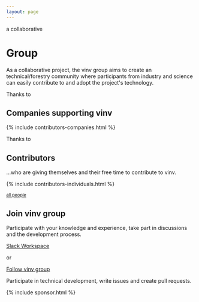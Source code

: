 ```yaml
---
layout: page
---
```

<div class="container">


<p class="h4">
  <span class="subtitle point-before">a collaborative</span>
</p>
<h1>Group</h1>

As a collaborative project, the vinv group aims to create an technical/forestry community where participants from industry and science can easily contribute to and adopt the project's technology.

</div>

<!-- The focus is on the creation, evolution and promotion of a vendor-neutral forest inventory description format `.vinv` and offering support in the development of `.vinv` supportive technology.

As contributors, maintainers, and participants in this project, we want to foster an open and welcoming environment.

**Are you interested in content or technical collaboration?** -->

<section class="container vinv-content">
  <p class="h5">
    <span class="subtitle point-before hp">Thanks to</span>
  </p>
  <h2 class="m-0">Companies supporting vinv</h2>
  {% include contributors-companies.html %}
</section>


<section id="contributors">
  <div class="container">
    <p class="h5">
      <span class="subtitle point-before hp">Thanks to</span>
    </p>
    <h2 class="m-0">Contributors</h2>
    <p>...who are giving themselves and their free time to contribute to <span class="heighlight">vinv</span>.</p>
    {% include contributors-individuals.html %}
    <p>
      <a href="https://github.com/orgs/vinv-group/people"  rel="noreferrer" target="_blank"><small>all people <i class="bi bi-box-arrow-in-up-right"></i></small></a>
    </p>
  </div>
</section>



<section class="container vinv-content">
  <h2>Join vinv group</h2>
  Participate with your knowledge and experience, take part in discussions and the development process.
  <p class="text-center">
    <a class="btn btn-outline-dark" href="https://vinv-space.slack.com/" rel="noreferrer" target="_blank"><i class="bi-slack" role="img" aria-label="Slack"></i>  Slack Workspace</a>
  </p>
  <p class="text-center">
    or
  </p>
  <p class="text-center">
    <a class="btn btn-outline-dark" href="https://github.com/vinv-group" rel="noreferrer" target="_blank"><i class="bi-github" role="img" aria-label="GitHub"></i> Follow vinv group</a>
  </p>
  <p class="text-center">
  Participate in technical development, write issues and create pull requests.
  </p>
  
</section>

{% include sponsor.html %}